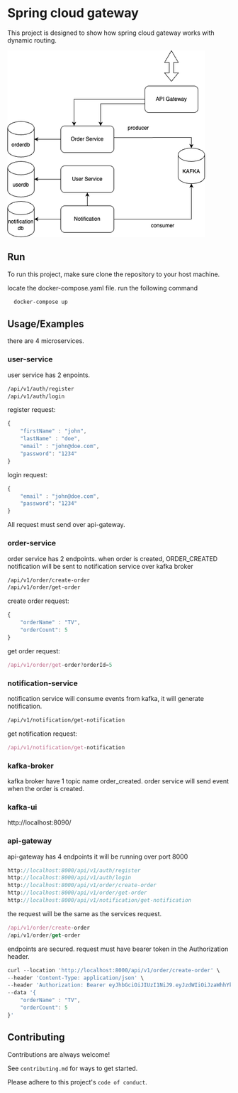 # Spring cloud gateway

This project is designed to show how spring cloud gateway works with dynamic routing.

![alt text](https://github.com/demirshb/api-gateway-project/blob/main/floow.png?raw=true)

## Run

To run this project, make sure clone the repository to your host machine.

locate the docker-compose.yaml file. run the following command

```bash
  docker-compose up
```

## Usage/Examples
there are 4 microservices.

### user-service

user service has 2 enpoints.
```bash
/api/v1/auth/register
/api/v1/auth/login
```


register request:
```javascript
{
    "firstName" : "john",
    "lastName" : "doe",
    "email" : "john@doe.com",
    "password": "1234"
}
```

login request:
```javascript
{
    "email" : "john@doe.com",
    "password": "1234"
}
```

All request must send over api-gateway.

### order-service

order service has 2 endpoints. when order is created, ORDER_CREATED notification will be sent to notification service over kafka broker

```bash
/api/v1/order/create-order
/api/v1/order/get-order
```

create order request:
```javascript
{
    "orderName" : "TV",
    "orderCount": 5
}
```

get order request:
```javascript
/api/v1/order/get-order?orderId=5
```

### notification-service

notification service will consume events from kafka, it will generate notification.

```bash
/api/v1/notification/get-notification
```

get notification request:
```javascript
/api/v1/notification/get-notification
```
### kafka-broker
kafka broker have 1 topic name order_created. order service will send event when the order is created.

### kafka-ui
http://localhost:8090/


### api-gateway

api-gateway has 4 endpoints
it will be running over port 8000

```javascript
http://localhost:8000/api/v1/auth/register
http://localhost:8000/api/v1/auth/login
http://localhost:8000/api/v1/order/create-order
http://localhost:8000/api/v1/order/get-order
http://localhost:8000/api/v1/notification/get-notification
```

the request will be the same as the services request.

```javascript
/api/v1/order/create-order
/api/v1/order/get-order
```

endpoints are secured. request must have bearer token in the Authorization header.

```javascript
curl --location 'http://localhost:8000/api/v1/order/create-order' \
--header 'Content-Type: application/json' \
--header 'Authorization: Bearer eyJhbGciOiJIUzI1NiJ9.eyJzdWIiOiJzaWhhYkBzaWhhYi5jb20iLCJpYXQiOjE3NDA0MDQwNzQsImV4cCI6MTc0MDQwNzY3NCwiY2xpZW50SWQiOjE0fQ.vLmzopI6_GDditDIKke59U3LnUASRBe0sk0cwK__gFs' \
--data '{
    "orderName" : "TV",
    "orderCount": 5
}'
```


## Contributing

Contributions are always welcome!

See `contributing.md` for ways to get started.

Please adhere to this project's `code of conduct`.
